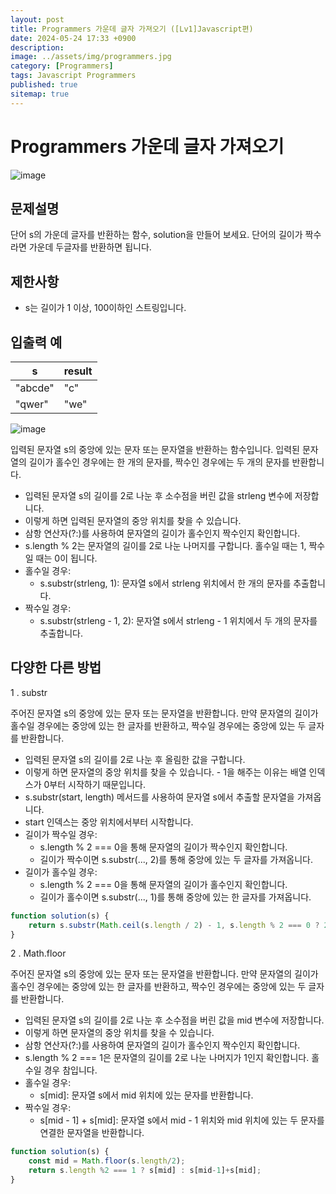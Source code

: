 ```yaml
---
layout: post
title: Programmers 가운데 글자 가져오기 ([Lv1]Javascript편)
date: 2024-05-24 17:33 +0900
description: 
image: ../assets/img/programmers.jpg
category: [Programmers]
tags: Javascript Programmers
published: true
sitemap: true
---
```


# Programmers 가운데 글자 가져오기

![image](https://github.com/gnlgk/gnlgk.github.io/assets/161431748/06a565df-11b9-4e3e-be53-db3a4f670ced)

## 문제설명

단어 s의 가운데 글자를 반환하는 함수, solution을 만들어 보세요. 단어의 길이가 짝수라면 가운데 두글자를 반환하면 됩니다.

## 제한사항

* s는 길이가 1 이상, 100이하인 스트링입니다.

## 입출력 예

|s|result|
|---|---|
|"abcde"|"c"|
|"qwer"|"we"|

![image](https://github.com/gnlgk/gnlgk.github.io/assets/161431748/4f6d60e5-9de4-482f-be7b-e04f36b5317a)

입력된 문자열 s의 중앙에 있는 문자 또는 문자열을 반환하는 함수입니다. 입력된 문자열의 길이가 홀수인 경우에는 한 개의 문자를, 짝수인 경우에는 두 개의 문자를 반환합니다. 

* 입력된 문자열 s의 길이를 2로 나눈 후 소수점을 버린 값을 strleng 변수에 저장합니다.
* 이렇게 하면 입력된 문자열의 중앙 위치를 찾을 수 있습니다.
* 삼항 연산자(?:)를 사용하여 문자열의 길이가 홀수인지 짝수인지 확인합니다.
* s.length % 2는 문자열의 길이를 2로 나눈 나머지를 구합니다. 홀수일 때는 1, 짝수일 때는 0이 됩니다.
* 홀수일 경우:
  - s.substr(strleng, 1): 문자열 s에서 strleng 위치에서 한 개의 문자를 추출합니다.
* 짝수일 경우:
  - s.substr(strleng - 1, 2): 문자열 s에서 strleng - 1 위치에서 두 개의 문자를 추출합니다.

## 다양한 다른 방법

1 . substr

주어진 문자열 s의 중앙에 있는 문자 또는 문자열을 반환합니다. 만약 문자열의 길이가 홀수일 경우에는 중앙에 있는 한 글자를 반환하고, 짝수일 경우에는 중앙에 있는 두 글자를 반환합니다. 

* 입력된 문자열 s의 길이를 2로 나눈 후 올림한 값을 구합니다.
* 이렇게 하면 문자열의 중앙 위치를 찾을 수 있습니다. - 1을 해주는 이유는 배열 인덱스가 0부터 시작하기 때문입니다.
* s.substr(start, length) 메서드를 사용하여 문자열 s에서 추출할 문자열을 가져옵니다.
* start 인덱스는 중앙 위치에서부터 시작합니다.
* 길이가 짝수일 경우:
  - s.length % 2 === 0을 통해 문자열의 길이가 짝수인지 확인합니다.
  - 길이가 짝수이면 s.substr(..., 2)를 통해 중앙에 있는 두 글자를 가져옵니다.
* 길이가 홀수일 경우:
  - s.length % 2 === 0을 통해 문자열의 길이가 홀수인지 확인합니다.
  - 길이가 홀수이면 s.substr(..., 1)를 통해 중앙에 있는 한 글자를 가져옵니다.

````javascript
function solution(s) {
    return s.substr(Math.ceil(s.length / 2) - 1, s.length % 2 === 0 ? 2 : 1);
}
````

2 . Math.floor

주어진 문자열 s의 중앙에 있는 문자 또는 문자열을 반환합니다. 만약 문자열의 길이가 홀수인 경우에는 중앙에 있는 한 글자를 반환하고, 짝수인 경우에는 중앙에 있는 두 글자를 반환합니다.

* 입력된 문자열 s의 길이를 2로 나눈 후 소수점을 버린 값을 mid 변수에 저장합니다.
* 이렇게 하면 문자열의 중앙 위치를 찾을 수 있습니다.
* 삼항 연산자(?:)를 사용하여 문자열의 길이가 홀수인지 짝수인지 확인합니다.
* s.length % 2 === 1은 문자열의 길이를 2로 나눈 나머지가 1인지 확인합니다. 홀수일 경우 참입니다.
* 홀수일 경우:
  - s[mid]: 문자열 s에서 mid 위치에 있는 문자를 반환합니다.
* 짝수일 경우:
  - s[mid - 1] + s[mid]: 문자열 s에서 mid - 1 위치와 mid 위치에 있는 두 문자를 연결한 문자열을 반환합니다.

````javascript
function solution(s) {
    const mid = Math.floor(s.length/2);
    return s.length %2 === 1 ? s[mid] : s[mid-1]+s[mid];
}
````
